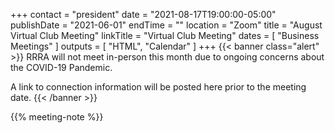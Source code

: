 +++
contact = "president"
date = "2021-08-17T19:00:00-05:00"
publishDate = "2021-06-01"
endTime = ""
location = "Zoom"
title = "August Virtual Club Meeting"
linkTitle = "Virtual Club Meeting"
dates = [ "Business Meetings" ]
outputs = [ "HTML", "Calendar" ]
+++
{{< banner class="alert" >}}
RRRA will not meet in-person this month due to ongoing concerns
about the COVID-19 Pandemic.

A link to connection information will be posted here prior to the meeting date.
{{< /banner >}}

{{% meeting-note %}}
